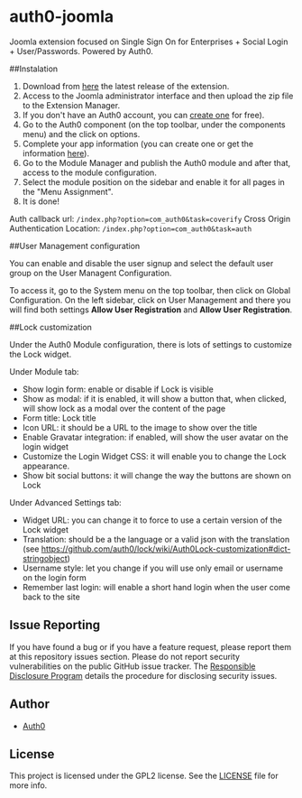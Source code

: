 # auth0-joomla
Joomla extension focused on Single Sign On for Enterprises + Social Login + User/Passwords. Powered by Auth0.

##Instalation

1. Download from [here](https://github.com/auth0/auth0-joomla/releases) the latest release of the extension.
2. Access to the Joomla administrator interface and then upload the zip file to the Extension Manager.
3. If you don't have an Auth0 account, you can [create one](http://auth0.com) for free).
4. Go to the Auth0 component (on the top toolbar, under the components menu) and the click on options.
5. Complete your app information (you can create one or get the information [here](https://manage.auth0.com/#/applications)).
6. Go to the Module Manager and publish the Auth0 module and after that, access to the module configuration.
7. Select the module position on the sidebar and enable it for all pages in the "Menu Assignment".
8. It is done!

Auth callback url: `/index.php?option=com_auth0&task=coverify`
Cross Origin Authentication Location: `/index.php?option=com_auth0&task=auth`

##User Management configuration

You can enable and disable the user signup and select the default user group on the User Managent Configuration.

To access it, go to the System menu on the top toolbar, then click on Global Configuration.
On the left sidebar, click on User Management and there you will find both settings **Allow User Registration** and **Allow User Registration**.

##Lock customization

Under the Auth0 Module configuration, there is lots of settings to customize the Lock widget.

Under Module tab:
- Show login form: enable or disable if Lock is visible
- Show as modal: if it is enabled, it will show a button that, when clicked, will show lock as a modal over the content of the page
- Form title: Lock title
- Icon URL: it should be a URL to the image to show over the title
- Enable Gravatar integration: if enabled, will show the user avatar on the login widget
- Customize the Login Widget CSS: it will enable you to change the Lock appearance.
- Show bit social buttons: it will change the way the buttons are shown on Lock

Under Advanced Settings tab:
- Widget URL: you can change it to force to use a certain version of the Lock widget
- Translation: should be a the language or a valid json with the translation (see https://github.com/auth0/lock/wiki/Auth0Lock-customization#dict-stringobject)
- Username style: let you change if you will use only email or username on the login form
- Remember last login: will enable a short hand login when the user come back to the site


## Issue Reporting

If you have found a bug or if you have a feature request, please report them at this repository issues section. Please do not report security vulnerabilities on the public GitHub issue tracker. The [Responsible Disclosure Program](https://auth0.com/whitehat) details the procedure for disclosing security issues.

## Author

* [Auth0](auth0.com)

## License

This project is licensed under the GPL2 license. See the [LICENSE](LICENSE) file for more info.
